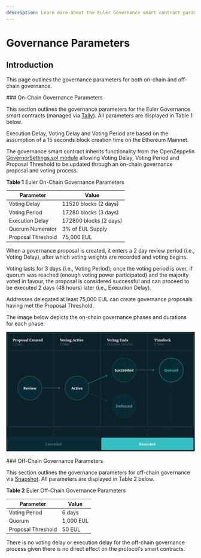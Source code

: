 ```yaml
---
description: Learn more about the Euler Governance smart contract parameters
---
```


# Governance Parameters

## Introduction

This page outlines the governance parameters for both on-chain and off-chain governance.

### On-Chain Governance Parameters 

This section outlines the governance parameters for the Euler Governance smart contracts (managed via [Tally](https://www.tally.xyz/governance/eip155:1:0xd8E2114f6bCbaee83CDEB1bD6650a28BBcF144D5)). All parameters are displayed in Table 1 below.

Execution Delay, Voting Delay and Voting Period are based on the assumption of a 15 seconds block creation time on the Ethereum Mainnet.

The governance smart contract inherits functionality from the OpenZeppelin [GovernorSettings.sol module](https://github.com/OpenZeppelin/openzeppelin-contracts/blob/master/contracts/governance/extensions/GovernorSettings.sol) allowing Voting Delay, Voting Period and Proposal Threshold to be updated through an on-chain governance proposal and voting process.


**Table 1** Euler On-Chain Governance Parameters

| Parameter | Value | 
|-------|------|
| Voting Delay | 11520 blocks (2 days) |
| Voting Period | 17280 blocks (3 days) |
| Execution Delay | 172800 blocks (2 days) |
| Quorum Numerator | 3% of EUL Supply |
| Proposal Threshold | 75,000 EUL |

When a governance proposal is created, it enters a 2 day review period (i.e., Voting Delay), after which voting weights are recorded and voting begins. 

Voting lasts for 3 days (i.e., Voting Period); once the voting period is over, if quorum was reached (enough voting power participated) and the majority voted in favour, the proposal is considered successful and can proceed to be executed 2 days (48 hours) later (i.e., Execution Delay).

Addresses delegated at least 75,000 EUL can create governance proposals having met the Proposal Threshold.

The image below depicts the on-chain governance phases and durations for each phase:

![](<../../.gitbook/governance/governance_process.png>)



### Off-Chain Governance Parameters 

This section outlines the governance parameters for off-chain governance via [Snapshot](https://snapshot.org/#/eulerdao.eth/proposal/0x3b4b7e79c40df6860e7d612bdccc4969753e283dfd84673dc5fc4d201abcb317). All parameters are displayed in Table 2 below.


**Table 2** Euler Off-Chain Governance Parameters

| Parameter | Value | 
|-------|------|
| Voting Period | 6 days |
| Quorum | 1,000 EUL |
| Proposal Threshold | 50 EUL |

There is no voting delay or execution delay for the off-chain governance process given there is no direct effect on the protocol's smart contracts.